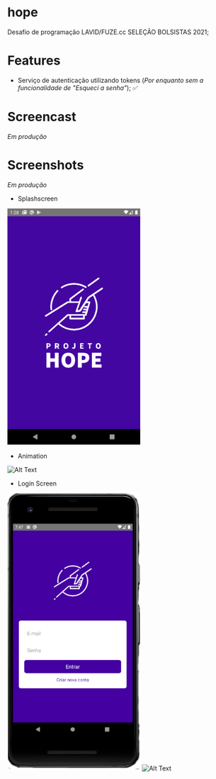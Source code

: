 # hope
Desafio de programação LAVID/FUZE.cc SELEÇÃO BOLSISTAS 2021;

# Features

* Serviço de autenticação utilizando tokens (*Por enquanto sem a funcionalidade de "Esqueci a senha"*); :white_check_mark:

# Screencast

*Em produção*

# Screenshots

*Em produção*

* Splashscreen

<img src="media/Screenshot_1613622538.png" alt="drawing" width="300"/> 

* Animation

![Alt Text](https://media.giphy.com/media/ifjUR6WbHLM2j3kS7Z/giphy.gif)

* Login Screen

<img src="media/loginscreen2.png" alt="drawing" width="300"/>  ![Alt Text](https://media.giphy.com/media/VcQl0NaNrg7eFV8dJA/giphy.gif)


